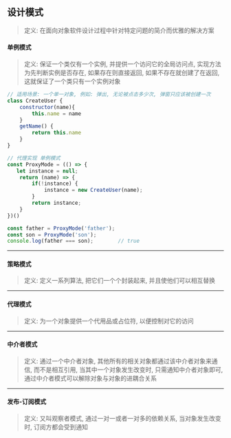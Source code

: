 ## 设计模式

> 定义:  在面向对象软件设计过程中针对特定问题的简介而优雅的解决方案





####  单例模式

> 定义:  保证一个类仅有一个实例, 并提供一个访问它的全局访问点,  实现方法为先判断实例是否存在,  如果存在则直接返回,  如果不存在就创建了在返回, 这就保证了一个类只有一个实例对象

```javascript
// 适用场景: 一个单一对象, 例如: 弹出, 无论被点击多少次, 弹窗只应该被创建一次
class CreateUser {
    constructor(name){
        this.name = name
    }
    getName() {
        return this.name
    }
}

// 代理实现 单例模式
const ProxyMode = (() => {
   let instance = null;
    return (name) => {
        if(!instance) {
            instance = new CreateUser(name);
        }
        return instance;
    }
})()

const father = ProxyMode('father');
const son = ProxyMode('son');
console.log(father === son);		// true
```



------



#### 策略模式

> 定义:  定义一系列算法,  把它们一个个封装起来,  并且使他们可以相互替换



------



#### 代理模式

> 定义:  为一个对象提供一个代用品或占位符, 以便控制对它的访问



------



#### 中介者模式

> 定义:  通过一个中介者对象,  其他所有的相关对象都通过该中介者对象来通信, 而不是相互引用,  当其中一个对象发生改变时,  只需通知中介者对象即可,  通过中介者模式可以解除对象与对象的进耦合关系





------



#### 发布-订阅模式

> 定义:  又叫观察者模式,  通过一对一或者一对多的依赖关系,  当对象发生改变时,  订阅方都会受到通知